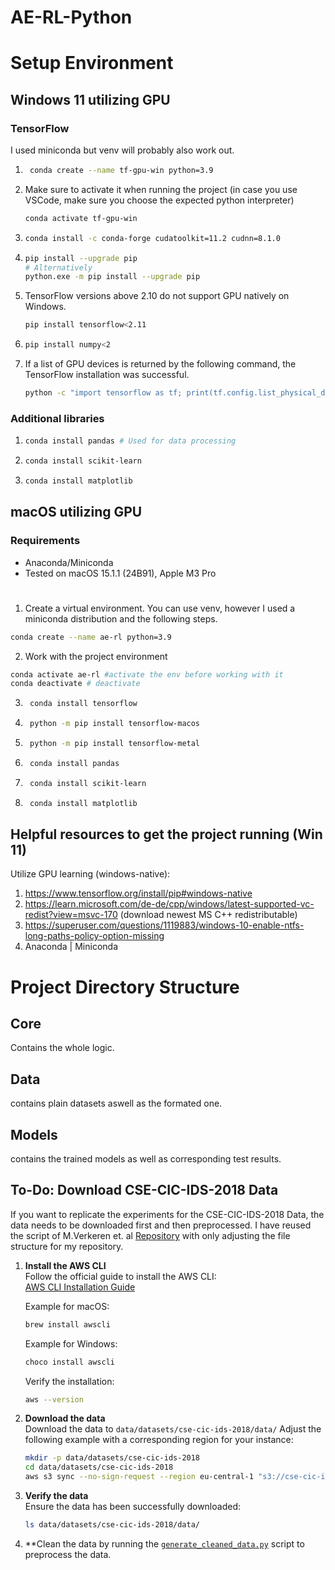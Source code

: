 # AE-RL-Python

# Setup Environment
## Windows 11 utilizing GPU
### TensorFlow 
I used miniconda but venv will probably also work out.

1. ```sh
    conda create --name tf-gpu-win python=3.9
   ```
2. Make sure to activate it when running the project (in case you use VSCode, make sure you choose the expected python interpreter)
   ```sh
   conda activate tf-gpu-win 
   ```
3. ```sh
   conda install -c conda-forge cudatoolkit=11.2 cudnn=8.1.0
   ```

4. ```sh
   pip install --upgrade pip 
   # Alternatively
   python.exe -m pip install --upgrade pip
   ```

5. TensorFlow versions above 2.10 do not support GPU natively on Windows.
   ```sh
   pip install tensorflow<2.11 
   ```

6. ```sh
   pip install numpy<2
   ```

7. If a list of GPU devices is returned by the following command, the TensorFlow installation was successful.
   ```sh
   python -c "import tensorflow as tf; print(tf.config.list_physical_devices('GPU'))" 
   ```

### Additional libraries
1. ```sh
   conda install pandas # Used for data processing
   ```
   
2. ```sh
   conda install scikit-learn
   ```

3. ```sh
   conda install matplotlib
   ```

## macOS utilizing GPU
### Requirements
- Anaconda/Miniconda
- Tested on macOS 15.1.1 (24B91), Apple M3 Pro
#
1. Create a virtual environment. You can use venv, however I used a miniconda distribution and the following steps.

```sh
conda create --name ae-rl python=3.9
```

2. Work with the project environment
```sh
conda activate ae-rl #activate the env before working with it
conda deactivate # deactivate
```

3. ```sh
    conda install tensorflow
    ```

4. ```sh
    python -m pip install tensorflow-macos
    ```
5. ```sh 
    python -m pip install tensorflow-metal
    ```
6. ```sh 
    conda install pandas
    ```
7. ```sh 
    conda install scikit-learn
    ```
8. ```sh 
    conda install matplotlib
    ```

## Helpful resources to get the project running (Win 11)

 Utilize GPU learning (windows-native):
 1. https://www.tensorflow.org/install/pip#windows-native
 2. https://learn.microsoft.com/de-de/cpp/windows/latest-supported-vc-redist?view=msvc-170 (download newest MS C++ redistributable)
 2. https://superuser.com/questions/1119883/windows-10-enable-ntfs-long-paths-policy-option-missing
 3. Anaconda | Miniconda 

# Project Directory Structure
## Core
Contains the whole logic.

## Data
contains plain datasets aswell as the formated one.

## Models
 contains the trained models as well as corresponding test results.

## To-Do: Download CSE-CIC-IDS-2018 Data
If you want to replicate the experiments for the CSE-CIC-IDS-2018 Data, the data needs to be downloaded first and then preprocessed.
I have reused the script of M.Verkeren et. al [Repository](https://gitlab.ilabt.imec.be/mverkerk/cic-ids-2018/-/blob/master/notebooks/generate_cleaned_data.py?ref_type=heads) with only adjusting the file structure for my repository.
1. **Install the AWS CLI**  
   Follow the official guide to install the AWS CLI:  
   [AWS CLI Installation Guide](https://docs.aws.amazon.com/cli/latest/userguide/install-cliv2.html)

   Example for macOS:
   ```sh
   brew install awscli
   ```

   Example for Windows:
   ```sh
   choco install awscli
   ```

   Verify the installation:
   ```sh
   aws --version
   ```

2. **Download the data**  
   Download the data to `data/datasets/cse-cic-ids-2018/data/`
   Adjust the following example with a corresponding region for your instance:
   ```sh
   mkdir -p data/datasets/cse-cic-ids-2018
   cd data/datasets/cse-cic-ids-2018
   aws s3 sync --no-sign-request --region eu-central-1 "s3://cse-cic-ids2018/Processed Traffic Data for ML Algorithms/" .
   ```

3. **Verify the data**  
   Ensure the data has been successfully downloaded:
   ```sh
   ls data/datasets/cse-cic-ids-2018/data/
   ```

4. **Clean the data by running the [`generate_cleaned_data.py`](./data/datasets/cse-cic-ids-2018/generate_cleaned_data.py) script to preprocess the data.